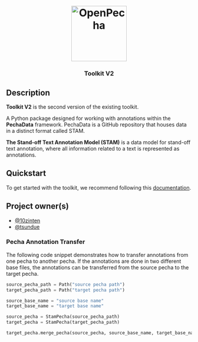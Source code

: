 
<h1 align="center">
  <br>
  <a href="https://openpecha.org"><img src="https://avatars.githubusercontent.com/u/82142807?s=400&u=19e108a15566f3a1449bafb03b8dd706a72aebcd&v=4" alt="OpenPecha" width="150"></a>
  <br>
</h1>

<!-- Replace with 1-sentence description about what this tool is or does.-->

<h3 align="center">Toolkit V2</h3>

## Description

**Toolkit V2** is the second version of the existing toolkit.

A Python package designed for working with annotations within the **PechaData** framework. PechaData is a GitHub repository that houses data in a distinct format called STAM.

**The Stand-off Text Annotation Model (STAM)** is a data model for stand-off text annotation, where all information related to a text is represented as annotations.

## Quickstart
To get started with the toolkit, we recommend following this [documentation](docs/getting-started.md).

## Project owner(s)

<!-- Link to the repo owners' github profiles -->

- [@10zinten](https://github.com/10zinten)
- [@tsundue](https://github.com/tenzin3)

### Pecha Annotation Transfer
The following code snippet demonstrates how to transfer annotations from one pecha to another pecha.
If the annotations are done in two different base files, the annotations can be transferred from the source pecha to the target pecha.

```py
source_pecha_path = Path("source pecha path")
target_pecha_path = Path("target pecha path")

source_base_name = "source base name"
target_base_name = "target base name"

source_pecha = StamPecha(source_pecha_path)
target_pecha = StamPecha(target_pecha_path)

target_pecha.merge_pecha(source_pecha, source_base_name, target_base_name)

```